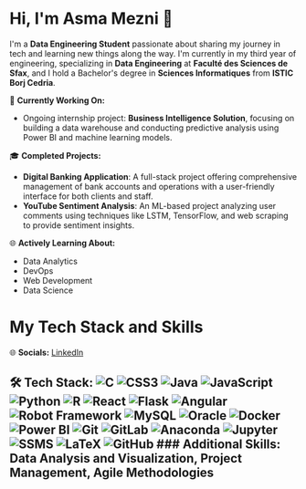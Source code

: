 # Hi, I'm Asma Mezni 👋

I'm a **Data Engineering Student** passionate about sharing my journey in tech and learning new things along the way. I'm currently in my third year of engineering, specializing in **Data Engineering** at **Faculté des Sciences de Sfax**, and I hold a Bachelor's degree in **Sciences Informatiques** from **ISTIC Borj Cedria**.

🌸 **Currently Working On:**  
- Ongoing internship project: **Business Intelligence Solution**, focusing on building a data warehouse and conducting predictive analysis using Power BI and machine learning models.

🎓 **Completed Projects:**  
- **Digital Banking Application**: A full-stack project offering comprehensive management of bank accounts and operations with a user-friendly interface for both clients and staff.  
- **YouTube Sentiment Analysis**: An ML-based project analyzing user comments using techniques like LSTM, TensorFlow, and web scraping to provide sentiment insights.

🌐 **Actively Learning About:**  
- Data Analytics  
- DevOps  
- Web Development  
- Data Science

# My Tech Stack and Skills

🌐 **Socials:** [LinkedIn](https://www.linkedin.com/in/asma-mezni-55233322a/) 

## 🛠️ Tech Stack: ![C](https://img.shields.io/badge/C-00599C?style=for-the-badge&logo=c&logoColor=white) ![CSS3](https://img.shields.io/badge/CSS3-1572B6?style=for-the-badge&logo=css3&logoColor=white) ![Java](https://img.shields.io/badge/Java-007396?style=for-the-badge&logo=java&logoColor=white) ![JavaScript](https://img.shields.io/badge/JavaScript-F7DF1E?style=for-the-badge&logo=javascript&logoColor=black) ![Python](https://img.shields.io/badge/Python-3776AB?style=for-the-badge&logo=python&logoColor=white) ![R](https://img.shields.io/badge/R-276DC3?style=for-the-badge&logo=r&logoColor=white) ![React](https://img.shields.io/badge/React-61DAFB?style=for-the-badge&logo=react&logoColor=black) ![Flask](https://img.shields.io/badge/Flask-000000?style=for-the-badge&logo=flask&logoColor=white) ![Angular](https://img.shields.io/badge/Angular-DD0031?style=for-the-badge&logo=angular&logoColor=white) ![Robot Framework](https://img.shields.io/badge/Robot%20Framework-1E90FF?style=for-the-badge&logo=robotframework&logoColor=white) ![MySQL](https://img.shields.io/badge/MySQL-4479A1?style=for-the-badge&logo=mysql&logoColor=white) ![Oracle](https://img.shields.io/badge/Oracle-F80000?style=for-the-badge&logo=oracle&logoColor=white) ![Docker](https://img.shields.io/badge/Docker-2496ED?style=for-the-badge&logo=docker&logoColor=white) ![Power BI](https://img.shields.io/badge/Power%20BI-F2C811?style=for-the-badge&logo=powerbi&logoColor=black) ![Git](https://img.shields.io/badge/Git-F05032?style=for-the-badge&logo=git&logoColor=white) ![GitLab](https://img.shields.io/badge/GitLab-330F63?style=for-the-badge&logo=gitlab&logoColor=white) ![Anaconda](https://img.shields.io/badge/Anaconda-44BFC7?style=for-the-badge&logo=anaconda&logoColor=white) ![Jupyter](https://img.shields.io/badge/Jupyter-F37626?style=for-the-badge&logo=jupyter&logoColor=white) ![SSMS](https://img.shields.io/badge/SSMS-5B5B5B?style=for-the-badge&logo=microsoftsqlserver&logoColor=white) ![LaTeX](https://img.shields.io/badge/LaTeX-008080?style=for-the-badge&logo=latex&logoColor=white) ![GitHub](https://img.shields.io/badge/GitHub-181717?style=for-the-badge&logo=github&logoColor=white) ### Additional Skills: Data Analysis and Visualization, Project Management, Agile Methodologies
